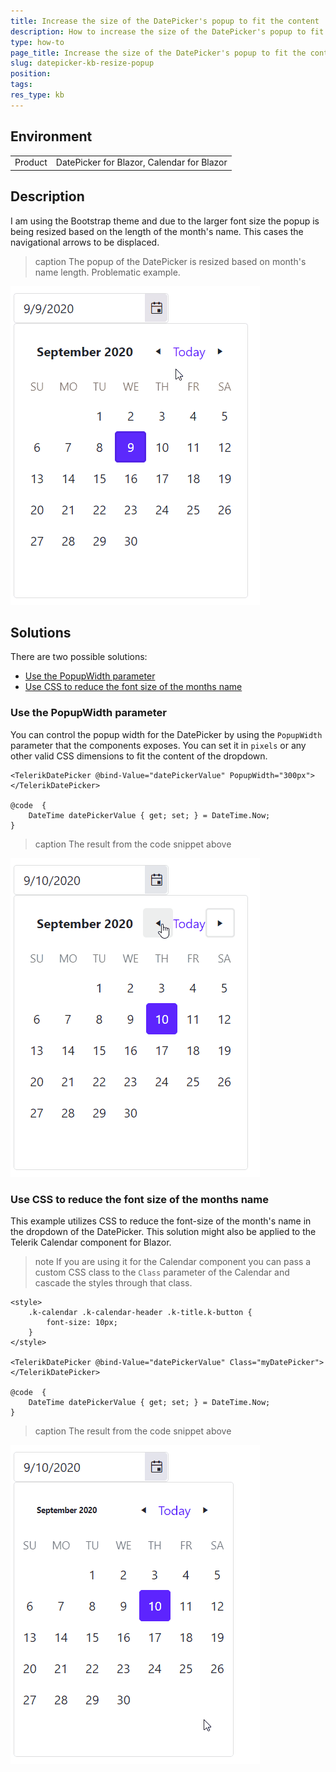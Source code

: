 ```yaml
---
title: Increase the size of the DatePicker's popup to fit the content
description: How to increase the size of the DatePicker's popup to fit the content
type: how-to
page_title: Increase the size of the DatePicker's popup to fit the content
slug: datepicker-kb-resize-popup
position:
tags:
res_type: kb
---
```


## Environment
<table>
	<tbody>
		<tr>
			<td>Product</td>
			<td>DatePicker for Blazor, Calendar for Blazor</td>
		</tr>
	</tbody>
</table>


## Description

I am using the Bootstrap theme and due to the larger font size the popup is being resized based on the length of the month's name. This cases the navigational arrows to be displaced.

>caption The popup of the DatePicker is resized based on month's name length. Problematic example.

![DatePicker popup resizing gif](images/datepicker-popup-resizing-problematic-example.gif)


## Solutions

There are two possible solutions:

* [Use the PopupWidth parameter](#use-the-popupwidth-parameter)
* [Use CSS to reduce the font size of the months name](#use-css-to-reduce-the-font-size-of-the-months-name)

### Use the PopupWidth parameter

You can control the popup width for the DatePicker by using the `PopupWidth` parameter that the components exposes. You can set it in `pixels` or any other valid CSS dimensions to fit the content of the dropdown.


````CSHTML
<TelerikDatePicker @bind-Value="datePickerValue" PopupWidth="300px"></TelerikDatePicker>

@code  {
    DateTime datePickerValue { get; set; } = DateTime.Now;
}
````

>caption The result from the code snippet above

![fit the content of the popup](images/datepicker-popup-resizing-fit-content-example.gif)

### Use CSS to reduce the font size of the months name

This example utilizes CSS to reduce the font-size of the month's name in the dropdown of the DatePicker. This solution might also be applied to the Telerik Calendar component for Blazor. 

>note If you are using it for the Calendar component you can pass a custom CSS class to the `Class` parameter of the Calendar and cascade the styles through that class.

````CSHTML
<style>
    .k-calendar .k-calendar-header .k-title.k-button {
        font-size: 10px;
    }
</style>

<TelerikDatePicker @bind-Value="datePickerValue" Class="myDatePicker"></TelerikDatePicker>

@code  {
    DateTime datePickerValue { get; set; } = DateTime.Now;
}
````

>caption The result from the code snippet above

![fit the content of the popup using CSS](images/datepicker-popup-resizing-fit-content-css-example.gif)




